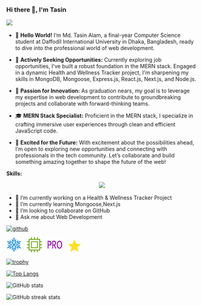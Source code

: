 ### Hi there 👋, I'm Tasin
![](https://i.imgur.com/SQXDeat.jpg)

- 👋 **Hello World!** I’m Md. Tasin Alam, a final-year Computer Science student at Daffodil International University in Dhaka, Bangladesh, ready to dive into the professional world of web development.

- 🚀 **Actively Seeking Opportunities:** Currently exploring job opportunities, I've built a robust foundation in the MERN stack. Engaged in a dynamic Health and Wellness Tracker project, I'm sharpening my skills in MongoDB, Mongoose, Express.js, React.js, Next.js, and Node.js.

- 🌟 **Passion for Innovation:** As graduation nears, my goal is to leverage my expertise in web development to contribute to groundbreaking projects and collaborate with forward-thinking teams.

- 🎓 **MERN Stack Specialist:** Proficient in the MERN stack, I specialize in crafting immersive user experiences through clean and efficient JavaScript code.

- 🚀 **Excited for the Future:** With excitement about the possibilities ahead, I’m open to exploring new opportunities and connecting with professionals in the tech community. Let’s collaborate and build something amazing together to shape the future of the web!

**Skills:** <p align="center">
  <a href="https://skillicons.dev">
    <img src="https://skillicons.dev/icons?i=git,html,css,js,firebase,figma,nodejs,react,tailwind,canva" />
  </a>
</p>

- 🔭 I’m currently working on a Health & Wellness Tracker Project 
- 🌱 I’m currently learning Mongoose,Next.js 
- 👯 I’m looking to collaborate on GitHub 
- 💬 Ask me about Web Development 


[<img src='https://cdn.jsdelivr.net/npm/simple-icons@3.0.1/icons/github.svg' alt='github' height='40'>](https://github.com/Tasin007)  

<a href='https://archiveprogram.github.com/'><img src='https://raw.githubusercontent.com/acervenky/animated-github-badges/master/assets/acbadge.gif' width='40' height='40'></a> <a href='https://docs.github.com/en/developers'><img src='https://raw.githubusercontent.com/acervenky/animated-github-badges/master/assets/devbadge.gif' width='40' height='40'></a> <a href='https://github.com/pricing'><img src='https://raw.githubusercontent.com/acervenky/animated-github-badges/master/assets/pro.gif' width='40' height='40'></a> <a href='https://stars.github.com/'><img src='https://raw.githubusercontent.com/acervenky/animated-github-badges/master/assets/starbadge.gif' width='35' height='35'></a> 

[![trophy](https://github-profile-trophy.vercel.app/?username=Tasin007)](https://github.com/ryo-ma/github-profile-trophy)

[![Top Langs](https://github-readme-stats.vercel.app/api/top-langs/?username=Tasin007)](https://github.com/anuraghazra/github-readme-stats)

![GitHub stats](https://github-readme-stats.vercel.app/api?username=Tasin007&show_icons=true&count_private=true)  

![GitHub streak stats](https://streak-stats.demolab.com/?user=Tasin007)  

